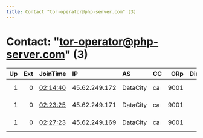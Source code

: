 ```yaml
---
title: Contact "tor-operator@php-server.com" (3)
---
```


# Contact: "tor-operator@php-server.com" (3)

|   Up |   Ext | JoinTime                                                                                            | IP            | AS       | CC   |   ORp |   Dirp | OS    | Version    | Nickname   |   eFamMembers |
|-----:|------:|:----------------------------------------------------------------------------------------------------|:--------------|:---------|:-----|------:|-------:|:------|:-----------|:-----------|--------------:|
|    1 |     0 | [02:14:40](https://metrics.torproject.org/rs.html#details/17D3D5B095EA0DCC9EF4F8F34C0D0B03F1464E51) | 45.62.249.172 | DataCity | ca   |  9001 |      0 | Linux | 0.4.5.5-rc | zeusTOR04  |             1 |
|    1 |     0 | [02:23:25](https://metrics.torproject.org/rs.html#details/4B2B5504373779CBB03E4AF4B07AABEAB455A348) | 45.62.249.171 | DataCity | ca   |  9001 |      0 | Linux | 0.4.5.5-rc | zeusTOR03  |             1 |
|    1 |     0 | [02:27:23](https://metrics.torproject.org/rs.html#details/885AF076669C51461AC948DF69E17BEB4ED5F0FF) | 45.62.249.169 | DataCity | ca   |  9001 |      0 | Linux | 0.4.5.5-rc | zeusTOR02  |             1 |
